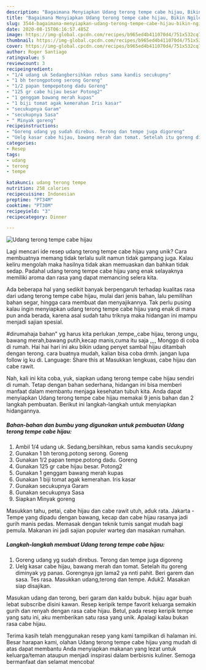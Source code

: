 ```yaml
---
description: "Bagaimana Menyiapkan Udang terong tempe cabe hijau, Bikin Ngiler"
title: "Bagaimana Menyiapkan Udang terong tempe cabe hijau, Bikin Ngiler"
slug: 3544-bagaimana-menyiapkan-udang-terong-tempe-cabe-hijau-bikin-ngiler
date: 2020-08-15T06:16:57.485Z
image: https://img-global.cpcdn.com/recipes/b965ed4b411070d4/751x532cq70/udang-terong-tempe-cabe-hijau-foto-resep-utama.jpg
thumbnail: https://img-global.cpcdn.com/recipes/b965ed4b411070d4/751x532cq70/udang-terong-tempe-cabe-hijau-foto-resep-utama.jpg
cover: https://img-global.cpcdn.com/recipes/b965ed4b411070d4/751x532cq70/udang-terong-tempe-cabe-hijau-foto-resep-utama.jpg
author: Roger Santiago
ratingvalue: 5
reviewcount: 3
recipeingredient:
- "1/4 udang uk Sedangbersihkan rebus sama kandis secukupny"
- "1 bh terongpotong serong Goreng"
- "1/2 papan tempepotong dadu Goreng"
- "125 gr cabe hijau besar Potong2"
- "1 genggam bawang merah kupas"
- "1 biji tomat agak kemerahan Iris kasar"
- "secukupnya Garam"
- "secukupnya Sasa"
- " Minyak goreng"
recipeinstructions:
- "Goreng udang yg sudah direbus. Terong dan tempe juga digoreng"
- "Uelg kasar cabe hijau, bawang merah dan tomat. Setelah itu goreng diminyak yg panas. Gorengnya jgn lama2 ya nnti pahit. Beri garem dan sasa. Tes rasa. Masukkan udang,terong dan tempe. Aduk2. Masakan siap disajikan."
categories:
- Resep
tags:
- udang
- terong
- tempe

katakunci: udang terong tempe 
nutrition: 258 calories
recipecuisine: Indonesian
preptime: "PT34M"
cooktime: "PT30M"
recipeyield: "3"
recipecategory: Dinner

---
```



![Udang terong tempe cabe hijau](https://img-global.cpcdn.com/recipes/b965ed4b411070d4/751x532cq70/udang-terong-tempe-cabe-hijau-foto-resep-utama.jpg)

Lagi mencari ide resep udang terong tempe cabe hijau yang unik? Cara membuatnya memang tidak terlalu sulit namun tidak gampang juga. Kalau keliru mengolah maka hasilnya tidak akan memuaskan dan bahkan tidak sedap. Padahal udang terong tempe cabe hijau yang enak selayaknya memiliki aroma dan rasa yang dapat memancing selera kita.

Ada beberapa hal yang sedikit banyak berpengaruh terhadap kualitas rasa dari udang terong tempe cabe hijau, mulai dari jenis bahan, lalu pemilihan bahan segar, hingga cara membuat dan menyajikannya. Tak perlu pusing kalau ingin menyiapkan udang terong tempe cabe hijau yang enak di mana pun anda berada, karena asal sudah tahu triknya maka hidangan ini mampu menjadi sajian spesial.

#dirumahaja bahan&#34; yg harus kita perlukan ,tempe,,cabe hijau, terong ungu, bawang merah,bawang putih,kecap manis,cuma itu saja ,,,, Monggo di coba di rumah. Hai hai hari ini aku bikin udang penyet sambal hijau ditambah dengan terong. cara buatnya mudah, kalian bisa coba drmh. jangan lupa follow ig ku di. Language: Share this at Masukkan lengkuas, cabe hijau dan cabe rawit.


Nah, kali ini kita coba, yuk, siapkan udang terong tempe cabe hijau sendiri di rumah. Tetap dengan bahan sederhana, hidangan ini bisa memberi manfaat dalam membantu menjaga kesehatan tubuh kita. Anda dapat menyiapkan Udang terong tempe cabe hijau memakai 9 jenis bahan dan 2 langkah pembuatan. Berikut ini langkah-langkah untuk menyiapkan hidangannya.

<!--inarticleads1-->

##### Bahan-bahan dan bumbu yang digunakan untuk pembuatan Udang terong tempe cabe hijau:

1. Ambil 1/4 udang uk. Sedang,bersihkan, rebus sama kandis secukupny
1. Gunakan 1 bh terong.potong serong. Goreng
1. Gunakan 1/2 papan tempe.potong dadu. Goreng
1. Gunakan 125 gr cabe hijau besar. Potong2
1. Gunakan 1 genggam bawang merah kupas
1. Gunakan 1 biji tomat agak kemerahan. Iris kasar
1. Gunakan secukupnya Garam
1. Gunakan secukupnya Sasa
1. Siapkan  Minyak goreng


Masukkan tahu, petai, cabe hijau dan cabe rawit utuh, aduk rata. Jakarta - Tempe yang dipadu dengan bawang, kecap dan cabe hijau rasanya jadi gurih manis pedas. Memasak dengan teknik tumis sangat mudah bagi pemula. Makanan ini jadi sajian populer warteg dan masakan rumahan. 

<!--inarticleads2-->

##### Langkah-langkah membuat Udang terong tempe cabe hijau:

1. Goreng udang yg sudah direbus. Terong dan tempe juga digoreng
1. Uelg kasar cabe hijau, bawang merah dan tomat. Setelah itu goreng diminyak yg panas. Gorengnya jgn lama2 ya nnti pahit. Beri garem dan sasa. Tes rasa. Masukkan udang,terong dan tempe. Aduk2. Masakan siap disajikan.


Masukan udang dan terong, beri garam dan kaldu bubuk. hijau agar buah lebat subscribe disini kawan. Resep keripik tempe favorit keluarga semakin gurih dan renyah dengan rasa cabe hijau. Betul, pada resep keripik tempe yang satu ini, aku memberikan satu rasa yang unik. Apalagi kalau bukan rasa cabe hijau. 

Terima kasih telah menggunakan resep yang kami tampilkan di halaman ini. Besar harapan kami, olahan Udang terong tempe cabe hijau yang mudah di atas dapat membantu Anda menyiapkan makanan yang lezat untuk keluarga/teman ataupun menjadi inspirasi dalam berbisnis kuliner. Semoga bermanfaat dan selamat mencoba!
